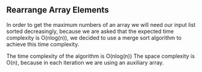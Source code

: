## Rearrange Array Elements ##

In order to get the maximum numbers of an array we will need our input list sorted decreasingly, because we are asked that the expected time complexity is O(nlog(n)), we decided to use a merge sort algorithm to achieve this time complexity.

The time complexity of the algorithm is O(nlog(n))
The space complexity is O(n), because in each iteration we are using an auxiliary array.
